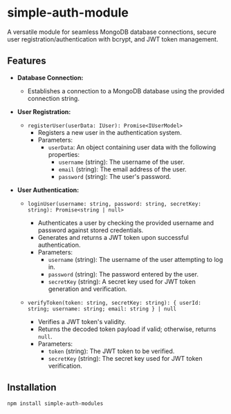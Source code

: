 # simple-auth-module

A versatile module for seamless MongoDB database connections, secure user registration/authentication with bcrypt, and JWT token management.

## Features

- **Database Connection:**
  - Establishes a connection to a MongoDB database using the provided connection string.

- **User Registration:**
  - `registerUser(userData: IUser): Promise<IUserModel>`
    - Registers a new user in the authentication system.
    - Parameters:
      - `userData`: An object containing user data with the following properties:
        - `username` (string): The username of the user.
        - `email` (string): The email address of the user.
        - `password` (string): The user's password.

- **User Authentication:**
  - `loginUser(username: string, password: string, secretKey: string): Promise<string | null>`
    - Authenticates a user by checking the provided username and password against stored credentials.
    - Generates and returns a JWT token upon successful authentication.
    - Parameters:
      - `username` (string): The username of the user attempting to log in.
      - `password` (string): The password entered by the user.
      - `secretKey` (string): A secret key used for JWT token generation and verification.

  - `verifyToken(token: string, secretKey: string): { userId: string; username: string; email: string } | null`
    - Verifies a JWT token's validity.
    - Returns the decoded token payload if valid; otherwise, returns `null`.
    - Parameters:
      - `token` (string): The JWT token to be verified.
      - `secretKey` (string): The secret key used for JWT token verification.

## Installation

```bash
npm install simple-auth-modules
